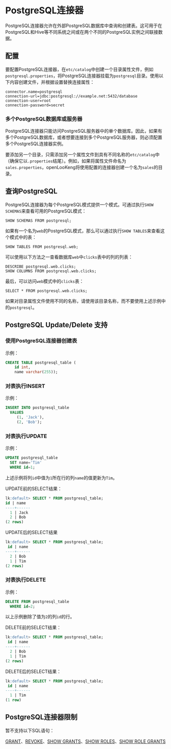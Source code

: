 
# PostgreSQL连接器

PostgreSQL连接器允许在外部PostgreSQL数据库中查询和创建表。这可用于在PostgreSQL和Hive等不同系统之间或在两个不同的PostgreSQL实例之间联接数据。

## 配置

要配置PostgreSQL连接器，在`etc/catalog`中创建一个目录属性文件，例如`postgresql.properties`，将PostgreSQL连接器挂载为`postgresql`目录。使用以下内容创建文件，并根据设置替换连接属性：

``` properties
connector.name=postgresql
connection-url=jdbc:postgresql://example.net:5432/database
connection-user=root
connection-password=secret
```

### 多个PostgreSQL数据库或服务器

PostgreSQL连接器只能访问PostgreSQL服务器中的单个数据库。因此，如果有多个PostgreSQL数据库，或者想要连接到多个PostgreSQL服务器，则必须配置多个PostgreSQL连接器实例。

要添加另一个目录，只需添加另一个属性文件到具有不同名称的`etc/catalog`中（确保它以`.properties`结尾）。例如，如果将属性文件命名为`sales.properties`，openLooKeng将使用配置的连接器创建一个名为`sales`的目录。

## 查询PostgreSQL

PostgreSQL连接器为每个PostgreSQL模式提供一个模式。可通过执行`SHOW SCHEMAS`来查看可用的PostgreSQL模式：

    SHOW SCHEMAS FROM postgresql;

如果有一个名为`web`的PostgreSQL模式，那么可以通过执行`SHOW TABLES`来查看这个模式中的表：

    SHOW TABLES FROM postgresql.web;

可以使用以下方法之一查看数据库`web`中`clicks`表中的列的列表：

    DESCRIBE postgresql.web.clicks;
    SHOW COLUMNS FROM postgresql.web.clicks;

最后，可以访问`web`模式中的`clicks`表：

    SELECT * FROM postgresql.web.clicks;

如果对目录属性文件使用不同的名称，请使用该目录名称，而不要使用上述示例中的`postgresql`。

## PostgreSQL Update/Delete 支持

### 使用PostgreSQL连接器创建表

示例：

```sql
CREATE TABLE postgresql_table (
    id int,
    name varchar(255));
```

### 对表执行INSERT

示例：

```sql
INSERT INTO postgresql_table
  VALUES
     (1, 'Jack'),
     (2, 'Bob');
```

### 对表执行UPDATE

示例：

```sql
UPDATE postgresql_table
  SET name='Tim'
  WHERE id=1;
```

上述示例将列`id`中值为`1`所在行的列`name`的值更新为`Tim`。

UPDATE前的SELECT结果：

```sql
lk:default> SELECT * FROM postgresql_table;
id | name
----+------
  1 | Jack
  2 | Bob
(2 rows)
```

UPDATE后的SELECT结果

```sql
lk:default> SELECT * FROM postgresql_table;
 id | name
----+------
  2 | Bob
  1 | Tim
(2 rows)
```

### 对表执行DELETE

示例：

```sql
DELETE FROM postgresql_table
  WHERE id=2;
```

以上示例删除了值为`2`的列`id`的行。

DELETE前的SELECT结果：

```sql
lk:default> SELECT * FROM postgresql_table;
 id | name
----+------
  2 | Bob
  1 | Tim
(2 rows)
```

DELETE后的SELECT结果：

```sql
lk:default> SELECT * FROM postgresql_table;
 id | name
----+------
  1 | Tim
(1 row)
```

## PostgreSQL连接器限制

暂不支持以下SQL语句：

[GRANT](../sql/grant.html)、[REVOKE](../sql/revoke.html)、[SHOW GRANTS](../sql/show-grants.html)、[SHOW ROLES](../sql/show-roles.html)、[SHOW ROLE GRANTS](../sql/show-role-grants.html)